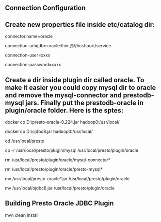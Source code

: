 ## Connection Configuration

## Create new properties file inside etc/catalog dir:

connector.name=oracle

connection-url=jdbc:oracle:thin:@//host:port/service

connection-user=xxxx

connection-password=xxxx

## Create a dir inside plugin dir called oracle. To make it easier you could copy mysql dir to oracle and remove the mysql-connector and prestodb-mysql jars. Finally put the prestodb-oracle in plugin/oracle folder. Here is the sptes:

docker cp D:\presto-oracle-0.224.jar hadoop0:/usr/local/

docker cp D:\ojdbc8.jar hadoop0:/usr/local/

cd /usr/local/presto

cp -r /usr/local/presto/plugin/mysql /usr/local/presto/plugin/oracle

rm /usr/local/presto/plugin/oracle/mysql-connector*

rm /usr/local/presto/plugin/oracle/presto-mysql*

mv /usr/local/presto-oracle*.jar /usr/local/presto/plugin/oracle

mv /usr/local/ojdbc8.jar /usr/local/presto/plugin/oracle

## Building Presto Oracle JDBC Plugin

mvn clean install
